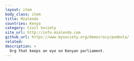 ```yaml
---
layout: item
body_class: item
title: Mzalendo
countries: Kenya
category: Civil Society
site_url: http://info.mzalendo.com
github_url: https://www.mysociety.org/democracy/pombola/
related: 
description: >
  Org that keeps an eye on Kenyan parliament.
---
```

